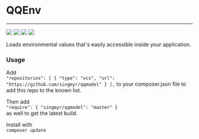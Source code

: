 # QQEnv
---
![](https://img.shields.io/badge/Build-Unknown-red.svg)
![](https://img.shields.io/badge/Stable-master-blue.svg)
![](https://img.shields.io/badge/Unstable-everything_else-orange.svg)
![](https://img.shields.io/badge/License-MIT-lightgrey.svg)

Loads environmental values that's easily accessible inside your application.

### Usage
Add<br>
`
"repositories": [
		{
			"type": "vcs",
			"url": "https://github.com/singmyr/qqmodel"
		}
	],
`
to your composer.json file to add this repo to the known list.<br>

Then add<br>
`
"require": {
    "singmyr/qqmodel": "master"
}
`<br>
as well to get the latest build.

Install with<br>
`
composer update
`
